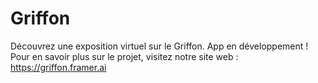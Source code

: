 # Griffon
Découvrez une exposition virtuel sur le Griffon. App en développement !
Pour en savoir plus sur le projet, visitez notre site web : https://griffon.framer.ai
